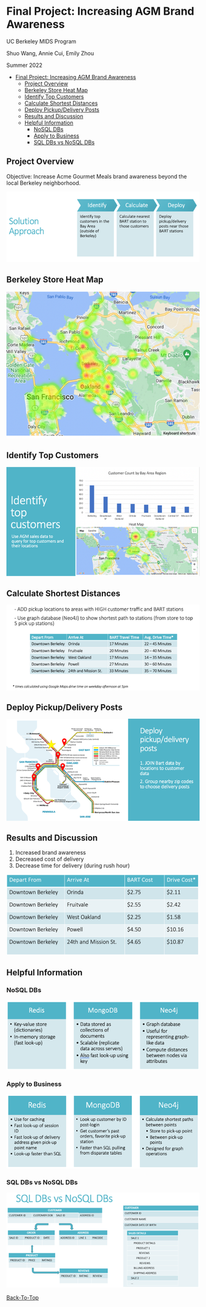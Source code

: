 # Final Project: Increasing AGM Brand Awareness

UC Berkeley MIDS Program 

Shuo Wang, Annie Cui, Emily Zhou

Summer 2022

- [Final Project: Increasing AGM Brand Awareness](#final-project-Increasing-AGM-Brand-Awareness)
  - [Project Overview](#project-overview)
  - [Berkeley Store Heat Map](#Berkeley-Store-Heat-Map)
  - [Identify Top Customers](#Identify-Top-Customers)
  - [Calculate Shortest Distances](#Calculate-Shortest-Distances)
  - [Deploy Pickup/Delivery Posts](#Deploy-Pickup/Delivery-posts)
  - [Results and Discussion](#Results-and-Discussion)
  - [Helpful Information](#Helpful-Information)
    - [NoSQL DBs](#NoSQL-DBs)
    - [Apply to Business](#Apply-to-Business)
    - [SQL DBs vs NoSQL DBs](#SQL-DBs-vs-NoSQL-DBs)

## Project Overview
Objective: Increase Acme Gourmet Meals brand awareness beyond the local Berkeley neighborhood.

![alt text](https://github.com/Shuo-Wang-UCBerkeley/2022-summer-assignment-W205-Increasing-AGM-Brand-Awareness-Final_Project/blob/main/Images/Solution-Approach.png)

## Berkeley Store Heat Map
![alt text](https://github.com/Shuo-Wang-UCBerkeley/2022-summer-assignment-W205-Increasing-AGM-Brand-Awareness-Final_Project/blob/main/Images/Berkeley-Store-Heat-Map.png)

## Identify Top Customers 
![alt text](https://github.com/Shuo-Wang-UCBerkeley/2022-summer-assignment-W205-Increasing-AGM-Brand-Awareness-Final_Project/blob/main/Images/Identify-Top-Customer.png)

## Calculate Shortest Distances
![alt text](https://github.com/Shuo-Wang-UCBerkeley/2022-summer-assignment-W205-Increasing-AGM-Brand-Awareness-Final_Project/blob/main/Images/Calculate-Shortest-Distances.png)

## Deploy Pickup/Delivery Posts
![alt text](https://github.com/Shuo-Wang-UCBerkeley/2022-summer-assignment-W205-Increasing-AGM-Brand-Awareness-Final_Project/blob/main/Images/Deploy.png)

## Results and Discussion
1. Increased brand awareness
2. Decreased cost of delivery 
3. Decrease time for delivery (during rush hour)

![alt text](https://github.com/Shuo-Wang-UCBerkeley/2022-summer-assignment-W205-Increasing-AGM-Brand-Awareness-Final_Project/blob/main/Images/Results.png)
## Helpful Information
### NoSQL DBs
![alt text](https://github.com/Shuo-Wang-UCBerkeley/2022-summer-assignment-W205-Increasing-AGM-Brand-Awareness-Final_Project/blob/main/Images/NoSQL-DBs.png)
### Apply to Business
![alt text](https://github.com/Shuo-Wang-UCBerkeley/2022-summer-assignment-W205-Increasing-AGM-Brand-Awareness-Final_Project/blob/main/Images/Apply-to-Business.png)
### SQL DBs vs NoSQL DBs
![alt text](https://github.com/Shuo-Wang-UCBerkeley/2022-summer-assignment-W205-Increasing-AGM-Brand-Awareness-Final_Project/blob/main/Images/SQL-DBs-VS-NoSQL-DBs.png)

[Back-To-Top](#final-project-Increasing-AGM-Brand-Awareness)